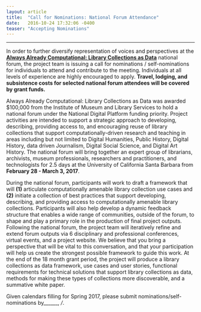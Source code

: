 ```yaml
---
layout: article
title:  "Call for Nominations: National Forum Attendance"
date:   2016-10-24 17:32:06 -0400
teaser: "Accepting Nominations"
---
```

---
In order to further diversify representation of voices and perspectives at the [**Always Already Computational: Library Collections as Data**](https://www.imls.gov/grants/awarded/LG-73-16-0096-16) national forum, the project team is issuing a call for nominations / self-nominations for individuals to attend and contribute to the meeting. Individuals at all levels of experience are highly encouraged to apply. **Travel, lodging, and subsistence costs for selected national forum attendees will be covered by grant funds.** 

Always Already Computational: Library Collections as Data was awarded $100,000 from the Institute of Museum and Library Services to hold a national forum under the National Digital Platform funding priority. Project activities are intended to support a strategic approach to developing, describing, providing access to, and encouraging reuse of library collections that support computationally-driven research and teaching in areas including but not limited to Digital Humanities, Public History, Digital History, data driven Journalism, Digital Social Science, and Digital Art History. The national forum will bring together an expert group of librarians, archivists, museum professionals, researchers and practitioners, and technologists for 2.5 days at the University of California Santa Barbara from **February 28 - March 3, 2017**.

During the national forum, participants will work to draft a framework that will **(1)** articulate computationally amenable library collection use cases and **(2)** initiate a collection of best practices that support developing, describing, and providing access to computationally amenable library collections. Participants will also help develop a dynamic feedback structure that enables a wide range of communities, outside of the forum, to shape and play a primary role in the production of final project outputs. Following the national forum, the project team will iteratively refine and extend forum outputs via 6 disciplinary and professional conferences, virtual events, and a project website. We believe that you bring a perspective that will be vital to this conversation, and that your participation will help us create the strongest possible framework to guide this work. At the end of the 18 month grant period, the project will produce a library collections as data framework, use cases and user stories, functional requirements for technical solutions that support library collections as data, methods for making these types of collections more discoverable, and a summative white paper. 

Given calendars filling for Spring 2017, please submit nominations/self-nominations by______, _/_. 
